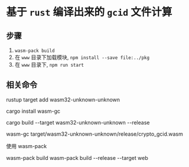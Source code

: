 # 基于 `rust` 编译出来的 `gcid` 文件计算

## 步骤

1. `wasm-pack build`
2. 在 `www` 目录下加载模块, `npm install --save file:../pkg`
3. 在 `www` 目录下, `npm run start`

## 相关命令

rustup target add wasm32-unknown-unknown

cargo install wasm-gc

cargo build --target wasm32-unknown-unknown --release

wasm-gc target/wasm32-unknown-unknown/release/crypto_gcid.wasm

使用 wasm-pack

wasm-pack build
wasm-pack build --release --target web
